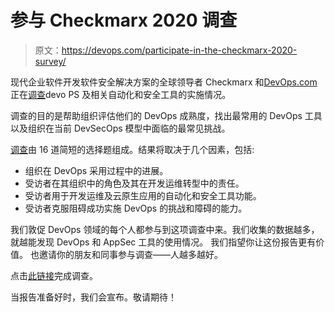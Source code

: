 # 参与 Checkmarx 2020 调查

> 原文：<https://devops.com/participate-in-the-checkmarx-2020-survey/>

现代企业软件开发软件安全解决方案的全球领导者 Checkmarx 和[DevOps.com](https://devops.com/)正在[调查](https://www.surveymonkey.com/r/CheckMarx2020)devo PS 及相关自动化和安全工具的实施情况。

调查的目的是帮助组织评估他们的 DevOps 成熟度，找出最常用的 DevOps 工具以及组织在当前 DevSecOps 模型中面临的最常见挑战。

[调查](https://www.surveymonkey.com/r/CheckMarx2020)由 16 道简短的选择题组成。结果将取决于几个因素，包括:

*   组织在 DevOps 采用过程中的进展。
*   受访者在其组织中的角色及其在开发运维转型中的责任。
*   受访者用于开发运维及云原生应用的自动化和安全工具功能。
*   受访者克服阻碍成功实施 DevOps 的挑战和障碍的能力。

我们敦促 DevOps 领域的每个人都参与到这项调查中来。我们收集的数据越多，就越能发现 DevOps 和 AppSec 工具的使用情况。 我们指望你让这份报告更有价值。 也邀请你的朋友和同事参与调查——人越多越好。

点击[此链接](https://www.surveymonkey.com/r/CheckMarx2020)完成调查。

当报告准备好时，我们会宣布。敬请期待！